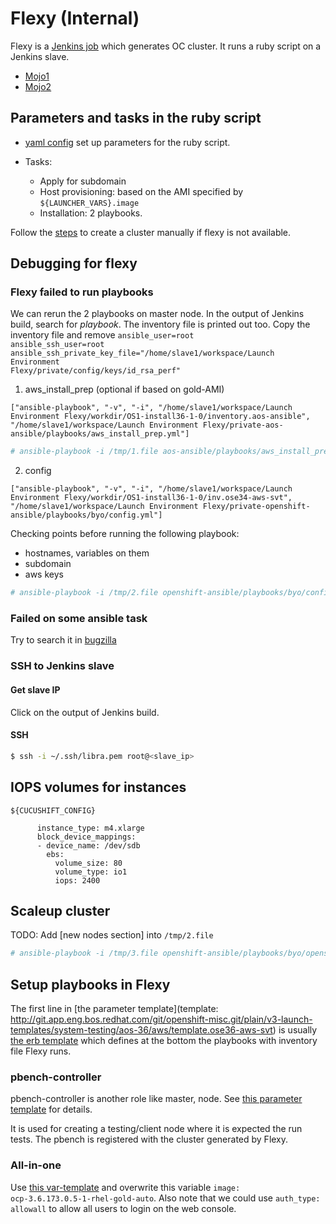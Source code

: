 # Flexy (Internal)

Flexy is a [Jenkins job](https://openshift-qe-jenkins.rhev-ci-vms.eng.rdu2.redhat.com/job/Launch%20Environment%20Flexy/)
which generates OC cluster. It runs a ruby script on a Jenkins slave.

* [Mojo1](https://mojo.redhat.com/docs/DOC-1125835)
* [Mojo2](https://mojo.redhat.com/docs/DOC-1074220)


## Parameters and tasks in the ruby script

* [yaml config](http://git.app.eng.bos.redhat.com/git/openshift-misc.git/plain/v3-launch-templates/system-testing/aos-36/aws/vars.ose36-aws-svt.yaml) set up parameters for the ruby script.

* Tasks:
  * Apply for subdomain
  * Host provisioning: based on the AMI specified by <code>${LAUNCHER_VARS}.image</code>
  * Installation: 2 playbooks.

Follow the [steps](manual_cluster.md) to create a cluster manually if flexy is not available.

## Debugging for flexy

### Flexy failed to run playbooks

We can rerun the 2 playbooks on master node. In the output of Jenkins build, search for *playbook*. The inventory file is printed out too.
Copy the inventory file and remove
<code>ansible_user=root ansible_ssh_user=root ansible_ssh_private_key_file="/home/slave1/workspace/Launch Environment Flexy/private/config/keys/id_rsa_perf"</code>

1. aws_install_prep (optional if based on gold-AMI)

```
["ansible-playbook", "-v", "-i", "/home/slave1/workspace/Launch Environment Flexy/workdir/OS1-install36-1-0/inventory.aos-ansible", "/home/slave1/workspace/Launch Environment Flexy/private-aos-ansible/playbooks/aws_install_prep.yml"]
```

```sh
# ansible-playbook -i /tmp/1.file aos-ansible/playbooks/aws_install_prep.yml
```

2. config

```
["ansible-playbook", "-v", "-i", "/home/slave1/workspace/Launch Environment Flexy/workdir/OS1-install36-1-0/inv.ose34-aws-svt", "/home/slave1/workspace/Launch Environment Flexy/private-openshift-ansible/playbooks/byo/config.yml"]
```

Checking points before running the following playbook:

* hostnames, variables on them
* subdomain
* aws keys

```sh
# ansible-playbook -i /tmp/2.file openshift-ansible/playbooks/byo/config.yml
```

### Failed on some ansible task

Try to search it in [bugzilla](bugzalla.md)


### SSH to Jenkins slave

#### Get slave IP
Click on the output of Jenkins build.

#### SSH

```sh
$ ssh -i ~/.ssh/libra.pem root@<slave_ip>
```

## IOPS volumes for instances

<code>${CUCUSHIFT_CONFIG}</code>

```   ...
      instance_type: m4.xlarge
      block_device_mappings:
      - device_name: /dev/sdb
        ebs:
          volume_size: 80
          volume_type: io1
          iops: 2400
```

## Scaleup cluster
TODO: Add [new nodes section] into <code>/tmp/2.file</code>

```sh
# ansible-playbook -i /tmp/3.file openshift-ansible/playbooks/byo/openshift-node/scaleup.yml 
```


## Setup playbooks in Flexy
The first line in [the parameter template](template: http://git.app.eng.bos.redhat.com/git/openshift-misc.git/plain/v3-launch-templates/system-testing/aos-36/aws/template.ose36-aws-svt) is usually [the erb template](http://git.app.eng.bos.redhat.com/git/openshift-misc.git/plain/v3-launch-templates/system-testing/aos-36/aws/template.ose36-aws-svt) which defines at the bottom the playbooks with inventory file Flexy runs.

### pbench-controller
pbench-controller is another role like master, node. See [this parameter template](http://git.app.eng.bos.redhat.com/git/openshift-misc.git/plain/v3-launch-templates/system-testing/aos-36/aws/vars-pbench-controller.ose36-aws-svt.yaml) for details.

It is used for creating a testing/client node where it is expected the run tests. The pbench is registered with the cluster generated by Flexy.

### All-in-one

Use [this var-template](http://git.app.eng.bos.redhat.com/git/openshift-misc.git/plain/v3-launch-templates/functionality-testing/aos-36/vars-aws/vars.ose36-rpm-rhel7-s3_registry-aws-all_in_one) and overwrite this variable <code>image: ocp-3.6.173.0.5-1-rhel-gold-auto</code>. Also note that we could use <code>auth_type: allowall</code> to allow all users to login on the web console.
